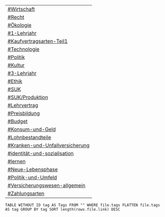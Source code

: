 |   |
|---|
|[#Wirtschaft](app://obsidian.md/index.html#Wirtschaft)|
|[#Recht](app://obsidian.md/index.html#Recht)|
|[#Ökologie](app://obsidian.md/index.html#%C3%96kologie)|
|[#1-Lehrjahr](app://obsidian.md/index.html#1-Lehrjahr)|
|[#Kaufvertragsarten-Teil1](app://obsidian.md/index.html#Kaufvertragsarten-Teil1)|
|[#Technologie](app://obsidian.md/index.html#Technologie)|
|[#Politik](app://obsidian.md/index.html#Politik)|
|[#Kultur](app://obsidian.md/index.html#Kultur)|
|[#3-Lehrjahr](app://obsidian.md/index.html#3-Lehrjahr)|
|[#Ethik](app://obsidian.md/index.html#Ethik)|
|[#SUK](app://obsidian.md/index.html#SUK)|
|[#SUK/Produktion](app://obsidian.md/index.html#SUK/Produktion)|
|[#Lehrvertrag](app://obsidian.md/index.html#Lehrvertrag)|
|[#Preisbildung](app://obsidian.md/index.html#Preisbildung)|
|[#Budget](app://obsidian.md/index.html#Budget)|
|[#Konsum-und-Geld](app://obsidian.md/index.html#Konsum-und-Geld)|
|[#Lohnbestandteile](app://obsidian.md/index.html#Lohnbestandteile)|
|[#Kranken-und-Unfallversicherung](app://obsidian.md/index.html#Kranken-und-Unfallversicherung)|
|[#identität-und-sozialisation](app://obsidian.md/index.html#identit%C3%A4t-und-sozialisation)|
|[#lernen](app://obsidian.md/index.html#lernen)|
|[#Neue-Lebensphase](app://obsidian.md/index.html#Neue-Lebensphase)|
|[#Politik-und-Umfeld](app://obsidian.md/index.html#Politik-und-Umfeld)|
|[#Versicherungswesen-allgemein](app://obsidian.md/index.html#Versicherungswesen-allgemein)|
|[#Zahlungsarten](app://obsidian.md/index.html#Zahlungsarten)|
```dataview
TABLE WITHOUT ID tag AS Tags FROM "" WHERE file.tags FLATTEN file.tags AS tag GROUP BY tag SORT length(rows.file.link) DESC
```

